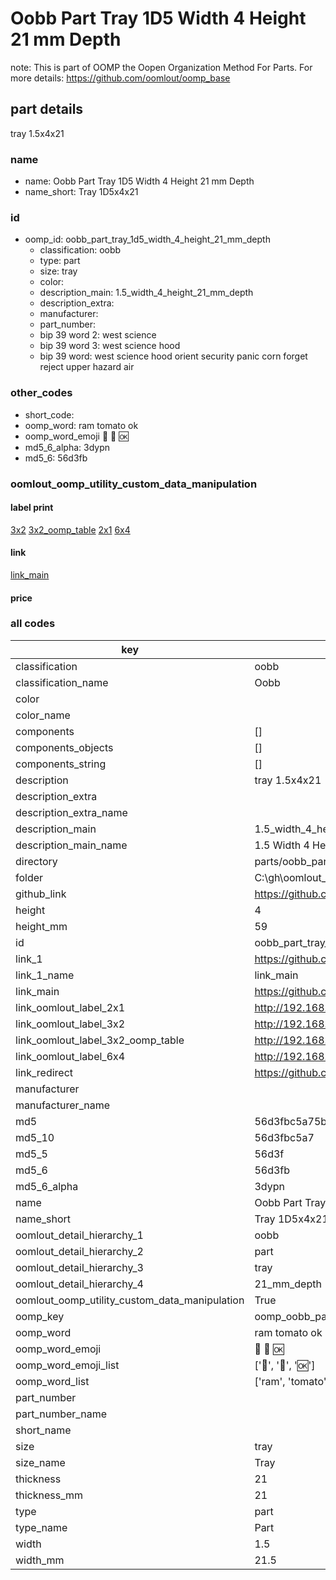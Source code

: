 # Oobb Part Tray 1D5 Width 4 Height 21 mm Depth  

note: This is part of OOMP the Oopen Organization Method For Parts. For more details: https://github.com/oomlout/oomp_base

##  part details
  



tray 1.5x4x21



### name
* name: Oobb Part Tray 1D5 Width 4 Height 21 mm Depth
* name_short: Tray 1D5x4x21 
### id
* oomp_id: oobb_part_tray_1d5_width_4_height_21_mm_depth
  * classification: oobb
  * type: part
  * size: tray
  * color: 
  * description_main: 1.5_width_4_height_21_mm_depth
  * description_extra: 
  * manufacturer: 
  * part_number: 
  * bip 39 word 2: west science
  * bip 39 word 3: west science hood
  * bip 39 word: west science hood orient security panic corn forget reject upper hazard air

### other_codes
* short_code: 
* oomp_word: ram tomato ok
* oomp_word_emoji :ram: :tomato: :ok:
* md5_6_alpha: 3dypn
* md5_6: 56d3fb






### oomlout_oomp_utility_custom_data_manipulation
#### label print
[3x2](http://192.168.1.245:1112/?label=oomp%203dypn)
[3x2_oomp_table](http://192.168.1.108:1112/?label=oomp%203dypn)
[2x1](http://192.168.1.242:1112/?label=oomp%203dypn)
[6x4](http://192.168.1.55:1112/?label=oomp%203dypn)    

#### link

[link_main](https://github.com/oomlout/oomlout_oobb_version_4_generated_parts/tree/main/navigation_oomp/oobb/part/tray/1.5_width_4_height_21_mm_depth/part)                              

#### price







### all codes 
| key | value |  
| --- | --- |  
| classification | oobb |  
| classification_name | Oobb |  
| color |  |  
| color_name |  |  
| components | [] |  
| components_objects | [] |  
| components_string | [] |  
| description | tray 1.5x4x21 |  
| description_extra |  |  
| description_extra_name |  |  
| description_main | 1.5_width_4_height_21_mm_depth |  
| description_main_name | 1.5 Width 4 Height 21 mm Depth |  
| directory | parts/oobb_part_tray_1d5_width_4_height_21_mm_depth |  
| folder | C:\gh\oomlout_oobb_version_4_generated_parts\parts\oobb_part_tray_1d5_width_4_height_21_mm_depth |  
| github_link | https://github.com/oomlout/oomlout_oomp_part_src/tree/main/parts/oobb_part_tray_1d5_width_4_height_21_mm_depth |  
| height | 4 |  
| height_mm | 59 |  
| id | oobb_part_tray_1d5_width_4_height_21_mm_depth |  
| link_1 | https://github.com/oomlout/oomlout_oobb_version_4_generated_parts/tree/main/navigation_oomp/oobb/part/tray/1.5_width_4_height_21_mm_depth/part |  
| link_1_name | link_main |  
| link_main | https://github.com/oomlout/oomlout_oobb_version_4_generated_parts/tree/main/navigation_oomp/oobb/part/tray/1.5_width_4_height_21_mm_depth/part |  
| link_oomlout_label_2x1 | http://192.168.1.242:1112/?label=oomp%203dypn |  
| link_oomlout_label_3x2 | http://192.168.1.245:1112/?label=oomp%203dypn |  
| link_oomlout_label_3x2_oomp_table | http://192.168.1.108:1112/?label=oomp%203dypn |  
| link_oomlout_label_6x4 | http://192.168.1.55:1112/?label=oomp%203dypn |  
| link_redirect | https://github.com/oomlout/oomlout_oobb_version_4_generated_parts/tree/main/parts/oobb_tray_1d5_04_21 |  
| manufacturer |  |  
| manufacturer_name |  |  
| md5 | 56d3fbc5a75b460e7ee169c8dab03fcb |  
| md5_10 | 56d3fbc5a7 |  
| md5_5 | 56d3f |  
| md5_6 | 56d3fb |  
| md5_6_alpha | 3dypn |  
| name | Oobb Part Tray 1D5 Width 4 Height 21 mm Depth |  
| name_short | Tray 1D5x4x21  |  
| oomlout_detail_hierarchy_1 | oobb |  
| oomlout_detail_hierarchy_2 | part |  
| oomlout_detail_hierarchy_3 | tray |  
| oomlout_detail_hierarchy_4 | 21_mm_depth |  
| oomlout_oomp_utility_custom_data_manipulation | True |  
| oomp_key | oomp_oobb_part_tray_1d5_width_4_height_21_mm_depth |  
| oomp_word | ram tomato ok |  
| oomp_word_emoji | :ram: :tomato: :ok: |  
| oomp_word_emoji_list | [':ram:', ':tomato:', ':ok:'] |  
| oomp_word_list | ['ram', 'tomato', 'ok'] |  
| part_number |  |  
| part_number_name |  |  
| short_name |  |  
| size | tray |  
| size_name | Tray |  
| thickness | 21 |  
| thickness_mm | 21 |  
| type | part |  
| type_name | Part |  
| width | 1.5 |  
| width_mm | 21.5 |  
